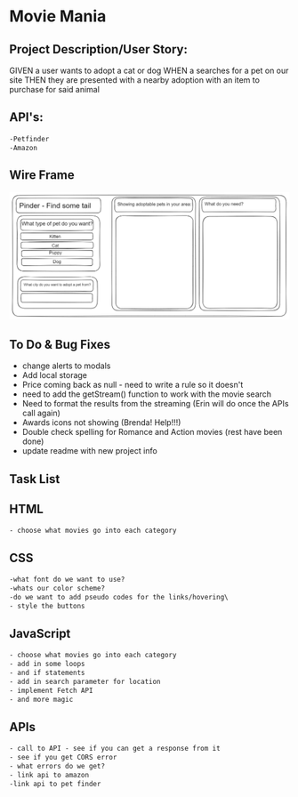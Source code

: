 # Movie Mania

## Project Description/User Story: 

GIVEN a user wants to adopt a cat or dog
WHEN a searches for a pet on our site
THEN they are presented with a nearby adoption with an item to purchase for said animal

## API's:
    -Petfinder
    -Amazon

## Wire Frame
![WireFrame/A user clicks on different pets and available pets and products show on the screen.](./assets/images/wireframe.png)

## To Do & Bug Fixes
* change alerts to modals
* Add local storage
* Price coming back as null - need to write a rule so it doesn't
* need to add the getStream() function to work with the movie search
* Need to format the results from the streaming (Erin will do once the APIs call again)
* Awards icons not showing (Brenda! Help!!!)
* Double check spelling for Romance and Action movies (rest have been done)
* update readme with new project info


## Task List

## HTML
    - choose what movies go into each category

## CSS
    -what font do we want to use?
    -whats our color scheme?
    -do we want to add pseudo codes for the links/hovering\
    - style the buttons


## JavaScript
    - choose what movies go into each category
    - add in some loops
    - and if statements
    - add in search parameter for location
    - implement Fetch API
    - and more magic


## APIs
    - call to API - see if you can get a response from it
    - see if you get CORS error
    - what errors do we get?
    - link api to amazon
    -link api to pet finder